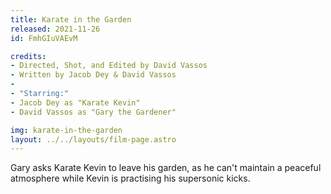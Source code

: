 ```yaml
---
title: Karate in the Garden
released: 2021-11-26
id: FmhGIuVAEvM

credits:
- Directed, Shot, and Edited by David Vassos
- Written by Jacob Dey & David Vassos
-
- "Starring:"
- Jacob Dey as "Karate Kevin"
- David Vassos as "Gary the Gardener"

img: karate-in-the-garden
layout: ../../layouts/film-page.astro
---
```


Gary asks Karate Kevin to leave his garden, as he can't maintain a peaceful atmosphere
while Kevin is practising his supersonic kicks.
